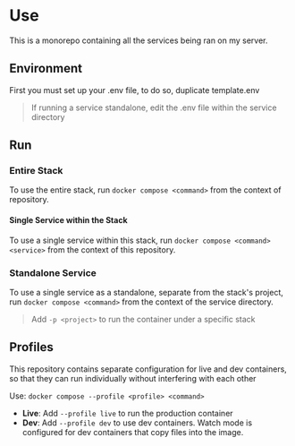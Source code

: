 # Use
This is a monorepo containing all the services being ran on my server.

## Environment
First you must set up your .env file, to do so, duplicate template.env
> If running a service standalone, edit the .env file within the service directory

## Run
### Entire Stack
To use the entire stack, run `docker compose <command>` from the context of repository.

#### Single Service within the Stack
To use a single service within this stack, run `docker compose <command> <service>` from the context of this repository.

### Standalone Service
To use a single service as a standalone, separate from the stack's project, run `docker compose <command>` from the context of the service directory.
> Add `-p <project>` to run the container under a specific stack

## Profiles 
This repository contains separate configuration for live and dev containers, so that they can run individually without interfering with each other

Use: `docker compose --profile <profile> <command>`

* **Live**: Add `--profile live` to run the production container
* **Dev**: Add `--profile dev` to use dev containers. Watch mode is configured for dev containers that copy files into the image.

